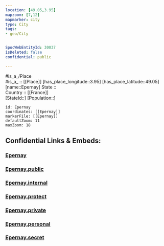 ```yaml
---
location: [49.05,3.95] 
mapzoom: [7,12] 
mapmarker: city 
type: City
tags:
- geo/City


SpocWebEntityId: 30037
isDeleted: false
confidential: public

---
```

#is_a_/Place  
#is_a_ :: [[Place]] 
[has_place_longitude::3.95] 
[has_place_latitude::49.05] 
[name::Epernay] 
State ::  
Country :: [[France]]  
[StateId::] 
[Population::] 



```leaflet
id: Epernay
coordinates: [[Epernay]] 
markerFile: [[Epernay]] 
defaultZoom: 11 
maxZoom: 18
```


## Confidential Links & Embeds: 

### [Epernay](/_Standards/Earth/Continent/Europe/Europe~West/France/regions~France/Grand_Est/departments~Grand_Est/Marne/communes~Marne/Épernay/cities~Épernay/Epernay.md) 

### [Epernay.public](/_public/Earth/Continent/Europe/Europe~West/France/regions~France/Grand_Est/departments~Grand_Est/Marne/communes~Marne/Épernay/cities~Épernay/Epernay.public.md) 

### [Epernay.internal](/_internal/Earth/Continent/Europe/Europe~West/France/regions~France/Grand_Est/departments~Grand_Est/Marne/communes~Marne/Épernay/cities~Épernay/Epernay.internal.md) 

### [Epernay.protect](/_protect/Earth/Continent/Europe/Europe~West/France/regions~France/Grand_Est/departments~Grand_Est/Marne/communes~Marne/Épernay/cities~Épernay/Epernay.protect.md) 

### [Epernay.private](/_private/Earth/Continent/Europe/Europe~West/France/regions~France/Grand_Est/departments~Grand_Est/Marne/communes~Marne/Épernay/cities~Épernay/Epernay.private.md) 

### [Epernay.personal](/_personal/Earth/Continent/Europe/Europe~West/France/regions~France/Grand_Est/departments~Grand_Est/Marne/communes~Marne/Épernay/cities~Épernay/Epernay.personal.md) 

### [Epernay.secret](/_secret/Earth/Continent/Europe/Europe~West/France/regions~France/Grand_Est/departments~Grand_Est/Marne/communes~Marne/Épernay/cities~Épernay/Epernay.secret.md)

